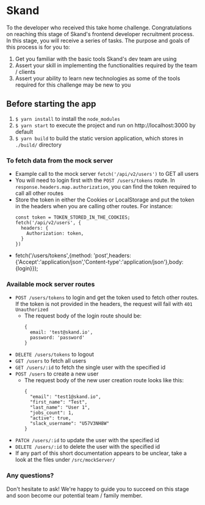 # Skand

To the developer who received this take home challenge. Congratulations on reaching this stage of Skand's frontend developer recruitment process. In this stage, you will receive a series of tasks. The purpose and goals of this process is for you to:

1. Get you familiar with the basic tools Skand's dev team are using
2. Assert your skill in implementing the functionalities required by the team / clients
3. Assert your ability to learn new technologies as some of the tools required for this challenge may be new to you

## Before starting the app

1. `$ yarn install` to install the `node_modules`
2. `$ yarn start` to execute the project and run on http://localhost:3000 by default
3. `$ yarn build` to build the static version application, which stores in `./build/` directory

### To fetch data from the mock server

- Example call to the mock server `fetch('/api/v2/users')` to GET all users
- You will need to login first with the `POST /users/tokens` route. In `response.headers.map.authorization`, you can find the token required to call all other routes
- Store the token in either the Cookies or LocalStorage and put the token in the headers when you are calling other routes. For instance:
  ```
  const token = TOKEN_STORED_IN_THE_COOKIES;
  fetch('/api/v2/users', {
    headers: {
      Authorization: token,
    }
  })
  ```
- fetch('/users/tokens',{method: 'post',headers:{'Accept':'application/json','Content-type':'application/json'},body:{login}});

### Available mock server routes

- `POST /users/tokens` to login and get the token used to fetch other routes. If the token is not provided in the headers, the request will fail with `401 Unauthorized`
  - The request body of the login route should be:
    ```
    {
      email: 'test@skand.io',
      password: 'password'
    }
    ```
- `DELETE /users/tokens` to logout
- `GET /users` to fetch all users
- `GET /users/:id` to fetch the single user with the specified id
- `POST /users` to create a new user
  - The request body of the new user creation route looks like this:
    ```
    {
      "email": "test1@skand.io",
      "first_name": "Test",
      "last_name": "User 1",
      "jobs_count": 1,
      "active": true,
      "slack_username": "U57V3NH8W"
    }
    ```
- `PATCH /users/:id` to update the user with the specified id
- `DELETE /users/:id` to delete the user with the specified id
- If any part of this short documentation appears to be unclear, take a look at the files under `/src/mockServer/`

### Any questions?

Don't hesitate to ask! We're happy to guide you to succeed on this stage and soon become our potential team / family member.

